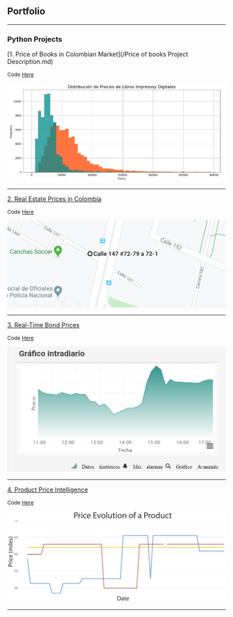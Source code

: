 ## Portfolio

---

### Python Projects 

[1. Price of Books in Colombian Market](/Price of books Project Description.md)

<p style="font-size:12px">Code <a href="https://github.com/andjimbon/Scraping-Project-Price-of-Books/blob/master/Scraping%20Project%20-%20LibreriadelaU.ipynb">Here</a></p>

<img src="images/Distribution.JPG?raw=true"/>

---
[2. Real Estate Prices in Colombia](/Properties_MELI_Project_Description.md)
<p style="font-size:12px">Code <a href="https://github.com/andjimbon/Mercadolibre-Property-Scrapy-Project/blob/master/Meli%20Property/property_meli.py">Here</a></p>

<img src="images/Directions.PNG?raw=true"/>

---
[3. Real-Time Bond Prices](/IOL_Project_Description.md)
<p style="font-size:12px">Code <a href="https://github.com/andjimbon/Invertiroline-prices-real-time/blob/master/Chart%20bond%20prices%20-%20Invertironline.ipynb">Here</a></p>

<img src="images/Chart.png?raw=true"/>

---
[4. Product Price Intelligence](/Price_variations_Project_Description.md)
<p style="font-size:12px">Code <a href="https://github.com/andjimbon/Mercadolibre-Tucarro-Project/blob/master/script-publication-series.ipynb">Here</a></p>

<img src="images/Price.png?raw=true"/>

---





